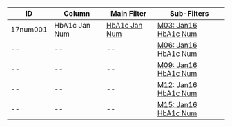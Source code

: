 ID | Column | Main Filter | Sub-Filters | 
-- | ------ | -------| -----------|
17num001| HbA1c Jan Num | [HbA1c Jan Num](https://github.com/Edward-Yao31/Salud-Y-Vida-Report/blob/master/main-filters/num/HbA1c%20Jan%20Num) | [M03: Jan16 HbA1c Num](https://github.com/Edward-Yao31/Salud-Y-Vida-Report/blob/master/sub-filters/num/M03:%20Jan16%20HbA1c%20Num)
-- | --| --|[M06: Jan16 HbA1c Num](https://github.com/Edward-Yao31/Salud-Y-Vida-Report/edit/master/sub-filters/num/M06:%20Jan16%20HbA1c%20Num)|
-- | --| --|[M09: Jan16 HbA1c Num](https://github.com/Edward-Yao31/Salud-Y-Vida-Report/blob/master/sub-filters/num/M09:%20Jan16%20HbA1c%20Num)|
-- | --| --|[M12: Jan16 HbA1c Num](https://github.com/Edward-Yao31/Salud-Y-Vida-Report/blob/master/sub-filters/num/M12:%20Jan16%20HbA1c%20Num)|
-- | --| --|[M15: Jan16 HbA1c Num](https://github.com/Edward-Yao31/Salud-Y-Vida-Report/blob/master/sub-filters/num/M15:%20Jan16%20HbA1c%20Num)|
